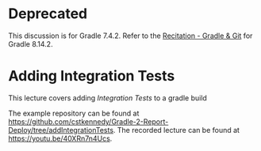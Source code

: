 # Deprecated

This discussion is for Gradle 7.4.2. Refer to the [Recitation - Gradle &
Git](https://cs.odu.edu/~tkennedy/cs350/latest/Recitation/discussionGradleAndGit/)
for Gradle 8.14.2.


# Adding Integration Tests

This lecture covers adding *Integration Tests* to a gradle build

The example repository can be found at
<https://github.com/cstkennedy/Gradle-2-Report-Deploy/tree/addIntegrationTests>. The recorded lecture
can be found at <https://youtu.be/40XRn7n4Ucs>.

